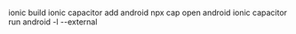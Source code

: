ionic build
ionic capacitor add android
npx cap open android
ionic capacitor run android -l --external
